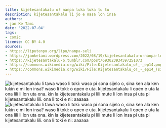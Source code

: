 ```yaml
---
title: kijetesantakalu o! nanpa luka luka tu tu
description: kijetesantakalu li jo e nasa lon insa
authors:
- jan Ke Tami
date: '2022-07-04'
tags:
- comic
license: CC BY 4.0
sources:
- https://liputenpo.org/lipu/nanpa-seli
- https://janketami.wordpress.com/2022/08/19/kijetesantakalu-o-nanpa-luka-luka-tu-tu/
- https://kijetesantakalu-o.tumblr.com/post/693023934597251073
- https://commons.wikimedia.org/wiki/File:Kijetesantakalu_o!_-_ep14.png
- https://commons.wikimedia.org/wiki/File:Kijetesantakalu_o!_-_ep14_(sitelen_pona).png
---
```


![kijetesantakalu li tawa waso li toki: waso pi sona sijelo o, sina ken ala ken lukin e mi lon insa? waso li toki: o open e uta. kijetesantakalu li open e uta la ona lili li lon uta ona. kin la kijetesantakalu pi lili mute li lon insa pi uta pi kijetesantakalu lili. ona li toki e ni: aaaaaa](https://upload.wikimedia.org/wikipedia/commons/3/3b/Kijetesantakalu_o%21_-_ep14.png)
![kijetesantakalu li tawa waso li toki: waso pi sona sijelo o, sina ken ala ken lukin e mi lon insa? waso li toki: o open e uta. kijetesantakalu li open e uta la ona lili li lon uta ona. kin la kijetesantakalu pi lili mute li lon insa pi uta pi kijetesantakalu lili. ona li toki e ni: aaaaaa](https://upload.wikimedia.org/wikipedia/commons/b/bc/Kijetesantakalu_o%21_-_ep14_%28sitelen_pona%29.png)